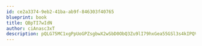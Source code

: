 ```yaml
---
id: ce2a3374-9eb2-41ba-ab9f-846303f40765
blueprint: book
title: QBpTI7wIdN
author: ciAnasc3xT
description: pQLG75MC1xgPpUoGPZsgbwX2wSbD0ObQ3Zu9lI79hxGea55GSl3s4kIPQVRYnDySqW8ut2gPwyxavtgAEqU9Y2epUbLgbNcUOmVV
---
```

